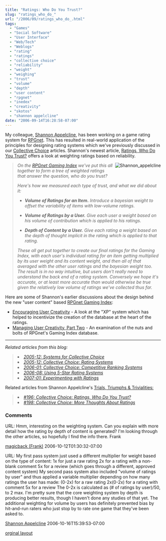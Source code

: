 ```yaml
---
title: "Ratings: Who Do You Trust?"
slug: "ratings_who_do_"
url: "/2006/09/ratings_who_do_.html"
tags:
  - "Games"
  - "Social Software"
  - "User Interface"
  - "Web/Tech"
  - "Weblogs"
  - "rating"
  - "ratings"
  - "collective choice"
  - "reliability"
  - "weight"
  - "weighing"
  - "trust"
  - "volume"
  - "depth"
  - "user content"
  - "rpgnet"
  - "inedex"
  - "creativity"
  - "skotos"
  - "shannon appelcline"
date: "2006-09-14T16:28:58-07:00"
---
```

<p>My colleague, <a href="http://www.skotos.net/about/staff/shannon_appelcline.php">Shannon Appelcline</a>, has been working on a game rating system for <a href="http://www.rpg.net">RPGnet</a>. This has resulted in real-world application of the principles for designing rating systems which we've previously discussed in our <a href="http://www.lifewithalacrity.com/2005/12/collective_choi.html">Collective Choice</a> articles. Shannon's newest article, <a href="http://www.skotos.net/articles/TTnT_/TTnT_196.phtml">Ratings,
Who Do You Trust?</a> offers a look at weighting ratings based on reliability.</p>
<p><img border="0" src="http://lifewithalacrity.blogs.com/photos/uncategorized/shannon_appelcline.jpg" title="Shannon_appelcline" alt="Shannon_appelcline" style="margin: 0px 0px 5px 5px; float: right;" /></p><blockquote><p><em>On the <a href="http://index.rpg.net/">RPGnet Gaming Index</a> we've put this all together to form a tree of weighted ratings that answer the question, <em>who do you trust</em>?</em></p>
<p><em>Here's how we measured each type of trust, and what we did about it:</em></p>
<ul><li><p><em><strong>Volume of Ratings for an Item.</strong> Introduce a bayesian weight to offset the variability of items with low-volume ratings.</em></p></li>
<li><p><em><strong>Volume of Ratings by a User.</strong> Give each user a weight based on his volume of contribution which is applied to his ratings.</em></p>
</li>
<li><p><em><strong>Depth of Content by a User.</strong> Give each rating a weight based on the depth of thought implicit in the rating which is applied to that rating.</em></p>
</li></ul>
<p><em>These all get put together to create our final ratings for
the Gaming Index, with each user's individual rating for an item
getting multiplied by its user weight and its content weight, and then
all of that averaged with the other user ratings and the bayesian
weight too. The result is in no way intuitive, but users don't really
need to understand the back end of a rating system. Conversely we hope
it's accurate, or at least more accurate than would otherwise be true
given the relatively low volume of ratings we've collected thus far.</em></p>
</blockquote>
<p>Here are some of Shannon's earlier discussions about the design behind the new &quot;user content&quot; based <a href="http://index.rpg.net">RPGnet Gaming Index</a>:</p>
<ul>
<li><a href="http://www.skotos.net/articles/TTnT_/TTnT_191.phtml">Encouraging
User Creativity</a> - A look at the &quot;XP&quot; system which has helped to incentivize the creation of the database at the heart of the ratings.
</li>
<li><a href="http://www.skotos.net/articles/TTnT_/TTnT_193.phtml">Managing User Creativity, Part Two</a> - An examination of the nuts and bolts of RPGnet's Gaming Index database.
</li></ul>
<hr />
<p><em>Related articles from this blog:</em></p>
<blockquote>
<li><em><a href="http://www.lifewithalacrity.com/2005/12/systems_for_col.html">2005-12: Systems for Collective Choice</a></em></li>
<li><em><a href="http://www.lifewithalacrity.com/2005/12/collective_choi.html">2005-12: Collective Choice: Rating Systems</a></em></li>
<li><em><a href="http://www.lifewithalacrity.com/2006/01/ranking_systems.html">2006-01: Collective Choice: Competitive Ranking Systems</a></em></li>
<li><em><a href="http://www.lifewithalacrity.com/2006/08/using_5star_rat.html">2006-08: Using 5-Star Rating Systems</a></em></li>
<li><em><a href="http://www.lifewithalacrity.com/2007/01/collective_choi.html">2007-01: Experimenting with Ratings</a></em></li>
</blockquote>
<p>Related articles from Shannon Appelcline's <a href="http://www.skotos.net/articles/show-column.phtml?colname=TTnT_">Trials, Triumphs &amp; Trivialities:</a>
</p><blockquote><li><em><a href="http://www.skotos.net/articles/TTnT_/TTnT_196.phtml">#196: Collective Choice: Ratings, Who Do You Trust?</a></em>
</li>
<li><em><a href="http://www.skotos.net/articles/TTnT_/TTnT_198.phtml">#198: Collective Choice: More Thoughts About Ratings</a></em></li>
</blockquote>
<footer><h3>Comments</h3>
<div class="u-comment h-cite">
<p class="p-content p-name">URL:
Hmm, interesting on the weighting system.
Can you explain with more detail how the rating by depth of content is generated?
I'm looking through the other articles, so hopefully I find the info there.
Frank
</p>
<a class="u-author h-card" href="#">magicback (Frank)</a>
<time class="dt-published" datetime="2006-10-12T01:30:32-07:00">2006-10-12T01:30:32-07:00</time>
</div>
<div class="u-comment h-cite">
<p class="p-content p-name">URL:
My first pass system just used a different multiplier for weight based on the type of content:
1x for just a raw rating
2x for a rating with a non-blank comment
5x for a review (which goes through a different, approved content system)
My second pass system also included "volume of ratings by user" and thus applied a variable multiplier depending on how many ratings the user has made:
(0-2x) for a raw rating
2x(0-2x) for a rating with comment
5x for a review
The 0-2x is calculated as (# of ratings by user)/50, to 2 max.
I'm pretty sure that the core weighting system by depth is producing better results, though I haven't done any studies of that yet. The additional weighting for volume by users has definitely prevented bias by hit-and-run raters who just stop by to rate one game that they've been asked to.
</p>
<a class="u-author h-card" href="#">Shannon Appelcline</a>
<time class="dt-published" datetime="2006-10-16T15:39:53-07:00">2006-10-16T15:39:53-07:00</time>
</div>
</footer>
<p class="previous"><a href="/previous/2006/09/ratings_who_do_.html" rel="syndication">orginal layout</a></p>
